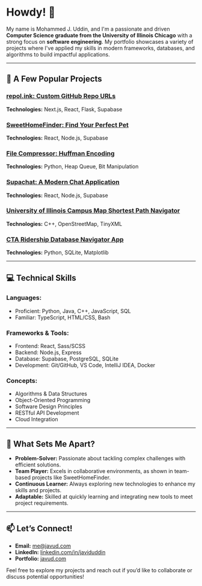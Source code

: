 # Howdy! 👋

My name is Mohammed J. Uddin, and I'm a passionate and driven **Computer Science graduate from the University of Illinois Chicago** with a strong focus on **software engineering**. My portfolio showcases a variety of projects where I've applied my skills in modern frameworks, databases, and algorithms to build impactful applications. 

---

## 🚀 **A Few Popular Projects**

### [repol.ink: Custom GitHub Repo URLs](https://github.com/javud/repol.ink)
**Technologies:** Next.js, React, Flask, Supabase

### [SweetHomeFinder: Find Your Perfect Pet](https://github.com/javud/sweethomefinder)  
**Technologies:** React, Node.js, Supabase  

### [File Compressor: Huffman Encoding](https://github.com/javud/filecompressor)
**Technologies:** Python, Heap Queue, Bit Manipulation

### [Supachat: A Modern Chat Application](https://github.com/javud/supachat)  
**Technologies:** React, Node.js, Supabase  

### [University of Illinois Campus Map Shortest Path Navigator](https://github.com/javud/campus-path-finder)  
**Technologies:** C++, OpenStreetMap, TinyXML  

### [CTA Ridership Database Navigator App](https://github.com/javud/cta-database)  
**Technologies:** Python, SQLite, Matplotlib  

---

## 💻 **Technical Skills**

### **Languages:**
- Proficient: Python, Java, C++, JavaScript, SQL
- Familiar: TypeScript, HTML/CSS, Bash

### **Frameworks & Tools:**
- Frontend: React, Sass/SCSS
- Backend: Node.js, Express
- Database: Supabase, PostgreSQL, SQLite
- Development: Git/GitHub, VS Code, IntelliJ IDEA, Docker

### **Concepts:**
- Algorithms & Data Structures
- Object-Oriented Programming
- Software Design Principles
- RESTful API Development
- Cloud Integration

---

## 🌟 **What Sets Me Apart?**

- **Problem-Solver:** Passionate about tackling complex challenges with efficient solutions.
- **Team Player:** Excels in collaborative environments, as shown in team-based projects like SweetHomeFinder.
- **Continuous Learner:** Always exploring new technologies to enhance my skills and projects.
- **Adaptable:** Skilled at quickly learning and integrating new tools to meet project requirements.

---

## 📫 **Let’s Connect!**

- **Email:** me@javud.com
- **LinkedIn:** [linkedin.com/in/javiduddin](https://www.linkedin.com/in/javiduddin)
- **Portfolio:** [javud.com](https://www.javud.com)

Feel free to explore my projects and reach out if you’d like to collaborate or discuss potential opportunities!

